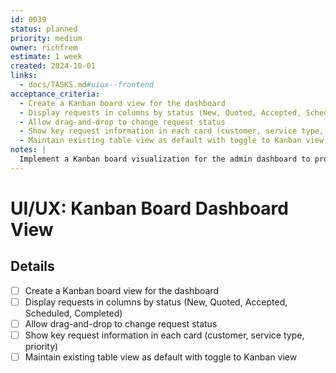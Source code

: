 ```yaml
---
id: 0039
status: planned
priority: medium
owner: richfrem
estimate: 1 week
created: 2024-10-01
links:
  - docs/TASKS.md#uiux--frontend
acceptance_criteria:
  - Create a Kanban board view for the dashboard
  - Display requests in columns by status (New, Quoted, Accepted, Scheduled, Completed)
  - Allow drag-and-drop to change request status
  - Show key request information in each card (customer, service type, priority)
  - Maintain existing table view as default with toggle to Kanban view
notes: |
  Implement a Kanban board visualization for the admin dashboard to provide an alternative view of requests organized by status columns.
---
```


# UI/UX: Kanban Board Dashboard View

## Details
- [ ] Create a Kanban board view for the dashboard
- [ ] Display requests in columns by status (New, Quoted, Accepted, Scheduled, Completed)
- [ ] Allow drag-and-drop to change request status
- [ ] Show key request information in each card (customer, service type, priority)
- [ ] Maintain existing table view as default with toggle to Kanban view
